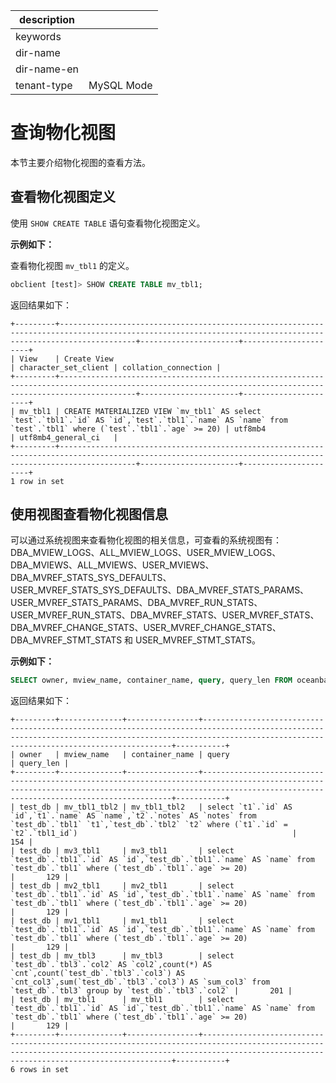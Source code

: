 |description||
|---|---|
|keywords||
|dir-name||
|dir-name-en||
|tenant-type|MySQL Mode|

# 查询物化视图

本节主要介绍物化视图的查看方法。

## 查看物化视图定义

使用 `SHOW CREATE TABLE` 语句查看物化视图定义。

**示例如下：**

查看物化视图 `mv_tbl1` 的定义。

```sql
obclient [test]> SHOW CREATE TABLE mv_tbl1;
```

返回结果如下：

```shell
+---------+-------------------------------------------------------------------------------------------------------------------------------------------------------------+----------------------+----------------------+
| View    | Create View                                                                                                                                                 | character_set_client | collation_connection |
+---------+-------------------------------------------------------------------------------------------------------------------------------------------------------------+----------------------+----------------------+
| mv_tbl1 | CREATE MATERIALIZED VIEW `mv_tbl1` AS select `test`.`tbl1`.`id` AS `id`,`test`.`tbl1`.`name` AS `name` from `test`.`tbl1` where (`test`.`tbl1`.`age` >= 20) | utf8mb4              | utf8mb4_general_ci   |
+---------+-------------------------------------------------------------------------------------------------------------------------------------------------------------+----------------------+----------------------+
1 row in set
```

## 使用视图查看物化视图信息

可以通过系统视图来查看物化视图的相关信息，可查看的系统视图有：DBA_MVIEW_LOGS、ALL_MVIEW_LOGS、USER_MVIEW_LOGS、DBA_MVIEWS、ALL_MVIEWS、USER_MVIEWS、DBA_MVREF_STATS_SYS_DEFAULTS、USER_MVREF_STATS_SYS_DEFAULTS、DBA_MVREF_STATS_PARAMS、USER_MVREF_STATS_PARAMS、DBA_MVREF_RUN_STATS、USER_MVREF_RUN_STATS、DBA_MVREF_STATS、USER_MVREF_STATS、DBA_MVREF_CHANGE_STATS、USER_MVREF_CHANGE_STATS、DBA_MVREF_STMT_STATS 和 USER_MVREF_STMT_STATS。

<!--准备把这些视图的信息放在表格里，加超链接，待添加-->

**示例如下：**

```sql
SELECT owner, mview_name, container_name, query, query_len FROM oceanbase.DBA_MVIEWS;
```

返回结果如下：

```shell
+---------+--------------+----------------+-----------------------------------------------------------------------------------------------------------------------------------------------------------------------------------------------------------+-----------+
| owner   | mview_name   | container_name | query                                                                                                                                                                                                     | query_len |
+---------+--------------+----------------+-----------------------------------------------------------------------------------------------------------------------------------------------------------------------------------------------------------+-----------+
| test_db | mv_tbl1_tbl2 | mv_tbl1_tbl2   | select `t1`.`id` AS `id`,`t1`.`name` AS `name`,`t2`.`notes` AS `notes` from `test_db`.`tbl1` `t1`,`test_db`.`tbl2` `t2` where (`t1`.`id` = `t2`.`tbl1_id`)                                                |       154 |
| test_db | mv3_tbl1     | mv3_tbl1       | select `test_db`.`tbl1`.`id` AS `id`,`test_db`.`tbl1`.`name` AS `name` from `test_db`.`tbl1` where (`test_db`.`tbl1`.`age` >= 20)                                                                         |       129 |
| test_db | mv2_tbl1     | mv2_tbl1       | select `test_db`.`tbl1`.`id` AS `id`,`test_db`.`tbl1`.`name` AS `name` from `test_db`.`tbl1` where (`test_db`.`tbl1`.`age` >= 20)                                                                         |       129 |
| test_db | mv1_tbl1     | mv1_tbl1       | select `test_db`.`tbl1`.`id` AS `id`,`test_db`.`tbl1`.`name` AS `name` from `test_db`.`tbl1` where (`test_db`.`tbl1`.`age` >= 20)                                                                         |       129 |
| test_db | mv_tbl3      | mv_tbl3        | select `test_db`.`tbl3`.`col2` AS `col2`,count(*) AS `cnt`,count(`test_db`.`tbl3`.`col3`) AS `cnt_col3`,sum(`test_db`.`tbl3`.`col3`) AS `sum_col3` from `test_db`.`tbl3` group by `test_db`.`tbl3`.`col2` |       201 |
| test_db | mv_tbl1      | mv_tbl1        | select `test_db`.`tbl1`.`id` AS `id`,`test_db`.`tbl1`.`name` AS `name` from `test_db`.`tbl1` where (`test_db`.`tbl1`.`age` >= 20)                                                                         |       129 |
+---------+--------------+----------------+-----------------------------------------------------------------------------------------------------------------------------------------------------------------------------------------------------------+-----------+
6 rows in set
```

<!--## 相关文档

更多查看物化视图信息的视图，请参见 [待添加](待添加)。-->

